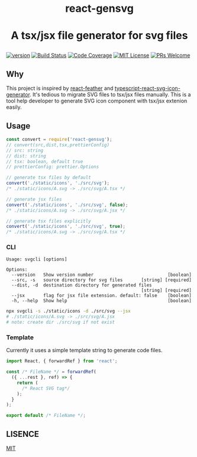 <div align="center">
  <h1>react-gensvg<h1>

  <p>A tsx/jsx file generator for svg files</p>
</div>

[![version][version-badge]][package]
[![Build Status][build-badge]][build]
[![Code Coverage][coverage-badge]][coverage]
[![MIT License][license-badge]][license]
[![PRs Welcome][pr-welcome]](http://makeapullrequest.com)

## Why

This project is inspired by [react-feather](https://github.com/feathericons/react-feather) and [typescript-react-svg-icon-generator](https://github.com/jackple/typescript-react-svg-icon-generator). It's tedious to migrate SVG files to tsx/jsx files manually.
This is a tool help developer to generate SVG icon component with tsx/jsx extenion easily.

## Usage

```js
const convert = require('react-gensvg');
// convert(src,dist,tsx,prettierConfig)
// src: string
// dist: string
// tsx: boolean, default true
// prettierConfig: prettier.Options

// generate tsx files by default
convert('./static/icons', './src/svg');
/* ./static/icons/A.svg -> ./src/svg/A.tsx */

// generate jsx files
convert('./static/icons', './src/svg', false);
/* ./static/icons/A.svg -> ./src/svg/A.jsx */

// generate tsx files explicitly
convert('./static/icons', './src/svg', true);
/* ./static/icons/A.svg -> ./src/svg/A.tsx */
```

### CLI

```
Usage: svgcli [options]

Options:
  --version   Show version number                            [boolean]
  --src, -s   source directory for svg files       [string] [required]
  --dist, -d  destination directory for generated files
                                                   [string] [required]
  --jsx       flag for jsx file extension. default: false    [boolean]
  -h, --help  Show help                                      [boolean]
```

```bash
npx svgcli -s ./static/icons -d ./src/svg --jsx
# ./static/icons/A.svg -> ./src/svg/A.jsx
# note: create dir ./src/svg if not exist
```

### Template

Currently it uses a simple template string to generate
code files.

```jsx
import React, { forwardRef } from 'react';

const /* FileName */ = forwardRef(
  ({ ...rest }, ref) => {
    return (
      /* React SVG tag*/
    );
  }
);

export default /* FileName */;
```

## LISENCE

[MIT](./LISENCE)

[package]: https://www.npmjs.com/package/react-gensvg
[version-badge]: https://img.shields.io/npm/v/react-gensvg.svg?style=flat-square
[license]: https://github.com/tizee/react-gensvg/blob/master/LICENSE
[license-badge]: https://img.shields.io/npm/l/react-domproperty.svg?style=flat-square
[build]: https://travis-ci.com/tizee/react-domproperty
[build-badge]: https://travis-ci.org/tizee/react-domproperty.svg?branch=master
[coverage]: https://codecov.io/github/tizee/react-domproperty
[coverage-badge]: https://img.shields.io/codecov/c/github/tizee/react-domproperty.svg?style=flat-square
[pr-welcome]: https://img.shields.io/badge/PRs-welcome-brightgreen.svg?style=flat-square
